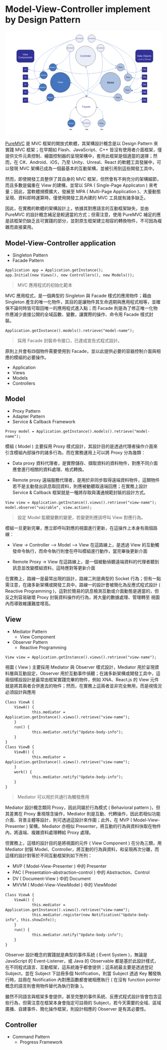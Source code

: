 # Model-View-Controller implement by Design Pattern

![PureMVC framework](./img/puremvc.png)

[PureMVC](https://puremvc.org/) 是 MVC 框架的開放式軟體，其架構設計概念是以 Design Pattern 來實踐 MVC 框架；在早期如 Flash、JavaScript、C++ 皆沒有使用者介面框架，僅提供文件元素控制、繪圖控制器的呈現架構中，套用此框架是個適當的選擇；然而，在 C#、Android、iOS，乃至 Unity、Unreal、React 的軟體工具發展中，可以發現 MVC 架構已成為一個最基本的互動架構，並被引用到這些開發工具中。

然而，即使開發工具整併了其自身的 MVC 框架，但然會有不夠充分的架構細節，而且多數是偏重在 View 的建構，並常以 SPA ( Single-Page Applicaton ) 來考量；因此，當軟體規模擴大，發展至 MPA ( Multi-Page Application )、大量動態呈現、資料即時運算時，僅使用開發工具內建的 MVC 工具就有諸多缺乏。

因此，在實務的軟體的架構設計上，依據其對應語言的互動框架缺失，並由 PureMVC 的設計概念補足是較適當的方式；但需注意，使用 PureMVC 補足的應是該框架仍缺乏且可實踐的部分，並對原生框架建立相容的轉換物件，不可因為複雜而直接棄用。

## Model-View-Controller application

+ Singleton Pattern
+ Facade Pattern

```
Application app = Application.getInstance();
app.Initial(new Views(), new Controllers(), new Models());
```
> MVC 應用程式的初始化範本

MVC 應用程式，是一個典型的 Singleton 與 Facade 樣式的應用物件；藉由 Singleton 產生的唯一化物件，其目的是讓物件其生命週期與應用程式相等，並確保不論何時皆可取回唯一的應用程式進入點；而 Facade 則是為了修正唯一化物件應減少直接公開的全域函數、變數，讓實際的操作、命令用 Facade 樣式封裝。

```
Application.getInstance().models().retrieve("model-name");
```
> 採用 Facade 封裝命令接口，已達成宣告式程式設計。

原則上共會有四個物件需要使用到 Facade，並以此提供必要的容器控制介面與相應的模組的必要操作。

+ Application
+ Views
+ Models
+ Controllers

## Model

+ Proxy Pattern
+ Adapter Pattern
+ Service & Callback Framework

```
Proxy model = Application.getInstance().models().retrieve("model-name");
```

模組 ( Model ) 主要採用 Proxy 樣式設計，其設計目的是透過代理者操作介面來引含模組內部操作的諸多行為，而在實務運用上可以將 Proxy 分為幾類：

+ Data proxy
資料代理者，是實際儲存、擷取資料的資料物件，對應不同介面應會進行相關的資料處理、格式轉換。

+ Remote proxy
遠端服務代理者，是用於非同步取得遠端資料物件，這類物件若不是主動發出訊息取回資料，則應被動聽取遠端回應；在實務上設計 Service & Callback 框架就是一種將存取與溝通規範封裝的設計方式。

```
View view = Application.getInstance().views().retrieve("view-name");
model.observe("vairable", view.action);
```
> 設定 Model 監聽變數的變更，若變更則應該呼叫 View 對應行為。

模組一旦更新完畢，應立即呼叫對應的視圖進行更新，在這操作上本身有兩個路線：

+ View -> Controller --> Model --> View
在這路線上，是透過 View 的互動觸發命令執行，而命令執行則會在呼叫模組進行動作，當完畢後更新介面

+ Remote Proxy -> View
在這路線上，是一個被動偵聽遠端資料的代理者聽到訊息並改變模組資料，這時應對等更新介面

在實務上，路線一是最常出現的設計，路線二則是典型的 Socket 行為；但有一點需注意，在諸多新架構或開發工具中，路線一的設計會被簡化為反應式程式設計 ( Reactive Programming )，這對於簡易的訊息檢測互動或介面動態是適當的，但反之則容易破壞 Proxy 封裝資料操作的行為，將大量的數據處理、管理轉至 視圖內而導致維護難度增高。

## View

+ Mediator Pattern
    - View Component
+ Observer Pattern
    - Reactive Programming

```
View view = Application.getInstance().views().retrieve("view-name");
```

視圖 ( View ) 主要採用 Mediator 與 Observer 樣式設計，Mediator 用於呈現資料層與互動設定，Observer 用於互動事件偵聽；在諸多新架構或開發工具中，這兩個樣設設計是最常由框架實踐完畢的物件，例如 XNA、React.js 的 View 元件就是將其兩者合併進去的物件；然而，在實務上這兩者並非完全無用，而是視情況必須設計與應用

```
Class ViewA {
    ViewA() {
    		this.mediator = Application.getInstance().views().retrieve("view-name");
    }
   	run() {
    		this.mediator.notify("Update-body-info");
    }
}
Class ViewB {
    ViewB() {
    		this.mediator = Application.getInstance().views().retrieve("view-name");
    }
    work() {
    		this.mediator.notify("Update-body-info");
    }
}
```
> Mediator 可以用於共通行為觸發應用

Mediator 設計概念類同 Proxy，因此同屬於行為模式 ( Behavioral pattern )，但其差異在 Proxy 重視隱含操作，Mediator 則是互動、代轉操作，因此若相似功能介面、背景主體等設計，則可透過這設計來作圍；此外，在 MVP ( Model-View-Presenter ) 架構，Mediator 亦相似 Presenter，將互動的行為與資料快取在物件內，將遠端、複雜資料處理轉給 Proxy 處理。

但實務上，這樣的設計目的是將視圖的元件 ( View Component ) 在分為三類，用 Mediator 封裝 Model、Controller，將互動的行為與資料，和呈現再次分離，而這樣的設計對等於不同互動框架則如下所列：

+ MVP ( Model-View-Presenter ) 中的 Presenter
+ PAC ( Presentation–abstraction–control ) 中的 Abstraction、Control
+ DV ( Document-View ) 中的 Document
+ MVVM ( Model-View-ViewModel ) 中的 ViewModel

```
Class ViewA {
	ViewA() {
    		this.mediator = Application.getInstance().views().retrieve("view-name");
            this.mediator.register(new Notification("Update-body-info", this.showInfo));
    }
   	run() {
    		this.mediator.notify("Update-body-info");
    }
}
```

Observer 設計概念的實踐就是典型的事件系統 ( Event System )，無論是 JavaScript 的 Event-Listener，或 Java 的 Observable 都是基於此設計樣式，在不同程式語言、互動框架，這系統幾乎都會提供；這系統最主要是透過登記 Subject，並在 Subject 下註冊多個 Notification，則當 Subject 透過 Key 觸發執行時，註冊在 Notification 內對應函數都會被相應執行 ( 在沒有 function pointer 概念的語言則會用物件替代為執行對象 )。

雖然不同語言與框架多會提供，甚至完整的事件系統、反應式程式設計皆會包含這些行為，但需注意在框架本身會指定可註冊的 Subject，若今天需要的全域、區域廣播、自建事件、簡化操作框架，則設計相應的 Observer 是有其必要性。

## Controller

+ Command Pattern
    - Progress Framework

